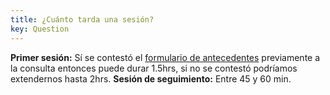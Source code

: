 ```yaml
---
title: ¿Cuánto tarda una sesión?
key: Question
---
```

**Primer sesión:** Sí se contestó el [formulario de antecedentes](https://docs.google.com/forms/d/1kwOHYrtpsmC4BTWgOuM_t7DaUyPC3RZ9q6D6VXYEkys/viewform?edit_requested=true#question=798762819&field=1209231948) previamente a la consulta entonces puede durar 1.5hrs, si no se contestó podríamos extendernos hasta 2hrs.
**Sesión de seguimiento:** Entre 45 y 60 min.
